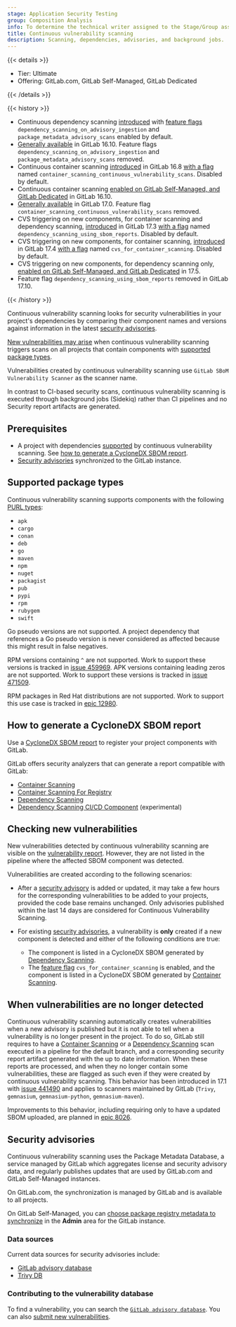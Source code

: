 ```yaml
---
stage: Application Security Testing
group: Composition Analysis
info: To determine the technical writer assigned to the Stage/Group associated with this page, see https://handbook.gitlab.com/handbook/product/ux/technical-writing/#assignments
title: Continuous vulnerability scanning
description: Scanning, dependencies, advisories, and background jobs.
---
```


{{< details >}}

- Tier: Ultimate
- Offering: GitLab.com, GitLab Self-Managed, GitLab Dedicated

{{< /details >}}

{{< history >}}

- Continuous dependency scanning [introduced](https://gitlab.com/gitlab-org/gitlab/-/issues/371063) with [feature flags](../../../administration/feature_flags/_index.md) `dependency_scanning_on_advisory_ingestion` and `package_metadata_advisory_scans` enabled by default.
- [Generally available](https://gitlab.com/gitlab-org/gitlab/-/issues/425753) in GitLab 16.10. Feature flags `dependency_scanning_on_advisory_ingestion` and `package_metadata_advisory_scans` removed.
- Continuous container scanning [introduced](https://gitlab.com/gitlab-org/gitlab/-/issues/435435) in GitLab 16.8 [with a flag](../../../administration/feature_flags/_index.md) named `container_scanning_continuous_vulnerability_scans`. Disabled by default.
- Continuous container scanning [enabled on GitLab Self-Managed, and GitLab Dedicated](https://gitlab.com/gitlab-org/gitlab/-/issues/437162) in GitLab 16.10.
- [Generally available](https://gitlab.com/gitlab-org/gitlab/-/issues/443712) in GitLab 17.0. Feature flag `container_scanning_continuous_vulnerability_scans` removed.
- CVS triggering on new components, for container scanning and dependency scanning, [introduced](https://gitlab.com/gitlab-org/gitlab/-/issues/464575) in GitLab 17.3 [with a flag](../../../administration/feature_flags/_index.md) named `dependency_scanning_using_sbom_reports`. Disabled by default.
- CVS triggering on new components, for container scanning, [introduced](https://gitlab.com/gitlab-org/gitlab/-/merge_requests/165368) in GitLab 17.4 [with a flag](../../../administration/feature_flags/_index.md) named `cvs_for_container_scanning`. Disabled by default.
- CVS triggering on new components, for dependency scanning only, [enabled on GitLab Self-Managed, and GitLab Dedicated](https://gitlab.com/gitlab-org/gitlab/-/issues/395692) in 17.5.
- Feature flag `dependency_scanning_using_sbom_reports` removed in GitLab 17.10.

{{< /history >}}

Continuous vulnerability scanning looks for security vulnerabilities in your project's dependencies by comparing their component names and versions against information in the latest [security advisories](#security-advisories).

[New vulnerabilities may arise](#checking-new-vulnerabilities) when continuous vulnerability scanning triggers scans on all projects that contain components with [supported package types](#supported-package-types).

Vulnerabilities created by continuous vulnerability scanning use `GitLab SBoM Vulnerability Scanner` as the scanner name.

In contrast to CI-based security scans, continuous vulnerability scanning is executed through background jobs (Sidekiq) rather than CI pipelines and no Security report artifacts are generated.

## Prerequisites

- A project with dependencies [supported](#supported-package-types) by continuous vulnerability scanning. See [how to generate a CycloneDX SBOM report](#how-to-generate-a-cyclonedx-sbom-report).
- [Security advisories](#security-advisories) synchronized to the GitLab instance.

## Supported package types

Continuous vulnerability scanning supports components with the following [PURL types](https://github.com/package-url/purl-spec/blob/346589846130317464b677bc4eab30bf5040183a/PURL-TYPES.rst):

- `apk`
- `cargo`
- `conan`
- `deb`
- `go`
- `maven`
- `npm`
- `nuget`
- `packagist`
- `pub`
- `pypi`
- `rpm`
- `rubygem`
- `swift`

Go pseudo versions are not supported. A project dependency that references a Go pseudo version is
never considered as affected because this might result in false negatives.

RPM versions containing `^` are not supported. Work to support these versions is tracked in [issue 459969](https://gitlab.com/gitlab-org/gitlab/-/issues/459969).
APK versions containing leading zeros are not supported. Work to support these versions is tracked in [issue 471509](https://gitlab.com/gitlab-org/gitlab/-/issues/471509).

RPM packages in Red Hat distributions are not supported. Work to support this use case is tracked in [epic 12980](https://gitlab.com/groups/gitlab-org/-/epics/12980).

## How to generate a CycloneDX SBOM report

Use a [CycloneDX SBOM report](../../../ci/yaml/artifacts_reports.md#artifactsreportscyclonedx) to register your project components with GitLab.

GitLab offers security analyzers that can generate a report compatible with GitLab:

- [Container Scanning](../container_scanning/_index.md#getting-started)
- [Container Scanning For Registry](../container_scanning/_index.md#container-scanning-for-registry)
- [Dependency Scanning](../dependency_scanning/_index.md#getting-started)
- [Dependency Scanning CI/CD Component](https://gitlab.com/explore/catalog/components/dependency-scanning) (experimental)

## Checking new vulnerabilities

New vulnerabilities detected by continuous vulnerability scanning are visible on the [vulnerability report](../vulnerability_report/_index.md).
However, they are not listed in the pipeline where the affected SBOM component was detected.

Vulnerabilities are created according to the following scenarios:

- After a [security advisory](#security-advisories) is added or updated, it may take a few hours for the corresponding vulnerabilities to be added to your projects,
provided the code base remains unchanged. Only advisories published within the last 14 days are considered for Continuous Vulnerability
Scanning.

- For existing [security advisories](#security-advisories), a vulnerability is **only** created if a new component is detected and either of the following conditions are true:

  - The component is listed in a CycloneDX SBOM generated by [Dependency Scanning](../dependency_scanning/_index.md#cyclonedx-software-bill-of-materials).
  - The [feature flag](../../../administration/feature_flags/_index.md) `cvs_for_container_scanning` is enabled, and the component is listed in a CycloneDX SBOM generated by [Container Scanning](../container_scanning/_index.md#cyclonedx-software-bill-of-materials).

## When vulnerabilities are no longer detected

Continuous vulnerability scanning automatically creates vulnerabilities when a new advisory is published
but it is not able to tell when a vulnerability is no longer present in the project. To do so, GitLab
still requires to have a [Container Scanning](../container_scanning/_index.md) or a
[Dependency Scanning](../dependency_scanning/_index.md) scan executed in a pipeline for the default branch,
and a corresponding security report artifact generated with the up to date information. When these reports
are processed, and when they no longer contain some vulnerabilities, these are flagged as such even if
they were created by continuous vulnerability scanning. This behavior has been introduced in 17.1 with
[issue 441490](https://gitlab.com/gitlab-org/gitlab/-/issues/441490) and applies to scanners maintained
by GitLab (`Trivy`, `gemnasium`, `gemnasium-python`, `gemnasium-maven`).

Improvements to this behavior, including requiring only to have a updated SBOM uploaded, are planned in [epic 8026](https://gitlab.com/groups/gitlab-org/-/epics/8026).

## Security advisories

Continuous vulnerability scanning uses the Package Metadata Database, a service managed by GitLab which aggregates license and security advisory data, and regularly publishes updates that are used by GitLab.com and GitLab Self-Managed instances.

On GitLab.com, the synchronization is managed by GitLab and is available to all projects.

On GitLab Self-Managed, you can [choose package registry metadata to synchronize](../../../administration/settings/security_and_compliance.md#choose-package-registry-metadata-to-sync) in the **Admin** area for the GitLab instance.

### Data sources

Current data sources for security advisories include:

- [GitLab advisory database](https://advisories.gitlab.com/)
- [Trivy DB](https://github.com/aquasecurity/trivy-db)

### Contributing to the vulnerability database

To find a vulnerability, you can search the [`GitLab advisory database`](https://advisories.gitlab.com/).
You can also [submit new vulnerabilities](https://gitlab.com/gitlab-org/security-products/gemnasium-db/blob/master/CONTRIBUTING.md).
